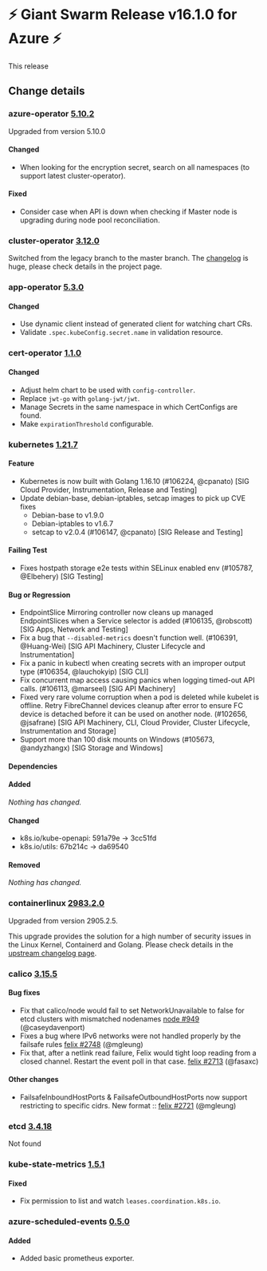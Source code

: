 # :zap: Giant Swarm Release v16.1.0 for Azure :zap:

This release

## Change details

### azure-operator [5.10.2](https://github.com/giantswarm/azure-operator/releases/tag/v5.10.2)

Upgraded from version 5.10.0

#### Changed
- When looking for the encryption secret, search on all namespaces (to support latest cluster-operator).

#### Fixed
- Consider case when API is down when checking if Master node is upgrading during node pool reconciliation.



### cluster-operator [3.12.0](https://github.com/giantswarm/cluster-operator/releases/tag/v3.12.0)

Switched from the legacy branch to the master branch. The [changelog](https://github.com/giantswarm/cluster-operator/blob/master/CHANGELOG.md) is huge, please check details in the project page.



### app-operator [5.3.0](https://github.com/giantswarm/app-operator/releases/tag/v5.3.0)

#### Changed
- Use dynamic client instead of generated client for watching chart CRs.
- Validate `.spec.kubeConfig.secret.name` in validation resource.




### cert-operator [1.1.0](https://github.com/giantswarm/cert-operator/releases/tag/v1.1.0)

#### Changed
- Adjust helm chart to be used with `config-controller`.
- Replace `jwt-go` with `golang-jwt/jwt`.
- Manage Secrets in the same namespace in which CertConfigs are found.
- Make `expirationThreshold` configurable.



### kubernetes [1.21.7](https://github.com/kubernetes/kubernetes/releases/tag/v1.21.7)

#### Feature
- Kubernetes is now built with Golang 1.16.10 (#106224, @cpanato) [SIG Cloud Provider, Instrumentation, Release and Testing]
- Update debian-base, debian-iptables, setcap images to pick up CVE fixes
  - Debian-base to v1.9.0
  - Debian-iptables to v1.6.7
  - setcap to v2.0.4 (#106147, @cpanato) [SIG Release and Testing]
#### Failing Test
- Fixes hostpath storage e2e tests within SELinux enabled env (#105787, @Elbehery) [SIG Testing]
#### Bug or Regression
- EndpointSlice Mirroring controller now cleans up managed EndpointSlices when a Service selector is added (#106135, @robscott) [SIG Apps, Network and Testing]
- Fix a bug that `--disabled-metrics` doesn't function well. (#106391, @Huang-Wei) [SIG API Machinery, Cluster Lifecycle and Instrumentation]
- Fix a panic in kubectl when creating secrets with an improper output type (#106354, @lauchokyip) [SIG CLI]
- Fix concurrent map access causing panics when logging timed-out API calls. (#106113, @marseel) [SIG API Machinery]
- Fixed very rare volume corruption when a pod is deleted while kubelet is offline.
  Retry FibreChannel devices cleanup after error to ensure FC device is detached before it can be used on another node. (#102656, @jsafrane) [SIG API Machinery, CLI, Cloud Provider, Cluster Lifecycle, Instrumentation and Storage]
- Support more than 100 disk mounts on Windows (#105673, @andyzhangx) [SIG Storage and Windows]
#### Dependencies
#### Added
_Nothing has changed._
#### Changed
- k8s.io/kube-openapi: 591a79e → 3cc51fd
- k8s.io/utils: 67b214c → da69540
#### Removed
_Nothing has changed._



### containerlinux [2983.2.0](https://www.flatcar-linux.org/releases/#release-2983.2.0)

Upgraded from version 2905.2.5.

This upgrade provides the solution for a high number of security issues in the Linux Kernel, Containerd and Golang.
Please check details in the [upstream changelog page](https://www.flatcar-linux.org/releases/).


### calico [3.15.5](https://github.com/projectcalico/calico/releases/tag/v3.15.5)

#### Bug fixes
 - Fix that calico/node would fail to set NetworkUnavailable to false for etcd clusters with mismatched nodenames [node #949](https://github.com/projectcalico/node/pull/949) (@caseydavenport)
 - Fixes a bug where IPv6 networks were not handled properly by the failsafe rules [felix #2748](https://github.com/projectcalico/felix/pull/2748) (@mgleung)
 - Fix that, after a netlink read failure, Felix would tight loop reading from a closed channel.  Restart the event poll in that case. [felix #2713](https://github.com/projectcalico/felix/pull/2713) (@fasaxc)
#### Other changes
 - FailsafeInboundHostPorts & FailsafeOutboundHostPorts now support restricting to specific cidrs. New format <protocol>:<net>:<port> [felix #2721](https://github.com/projectcalico/felix/pull/2721) (@mgleung)



### etcd [3.4.18](https://github.com/etcd-io/etcd/releases/tag/v3.4.18)

Not found


### kube-state-metrics [1.5.1](https://github.com/giantswarm/kube-state-metrics-app/releases/tag/v1.5.1)

#### Fixed
- Fix permission to list and watch `leases.coordination.k8s.io`.



### azure-scheduled-events [0.5.0](https://github.com/giantswarm/azure-scheduled-events/releases/tag/v0.5.0)

#### Added
- Added basic prometheus exporter.



